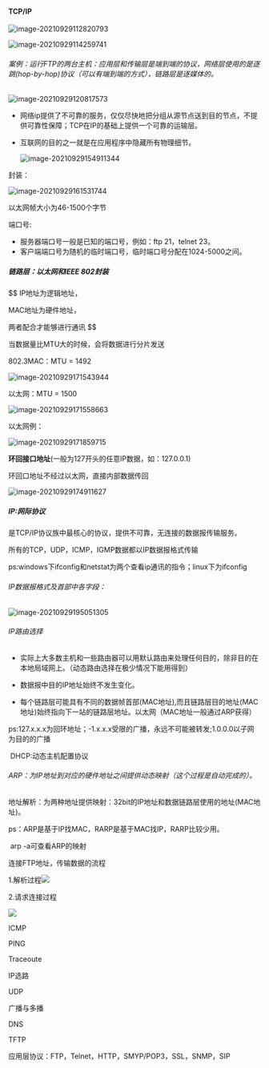 #### TCP/IP

![image-20210929112820793](image-20210929112820793.png)

![image-20210929114259741](image-20210929114259741.png)

###### 案例：运行FTP的两台主机：应用层和传输层是端到端的协议，网络层使用的是逐跳(hop-by-hop)协议（可以有端到端的方式），链路层是逐媒体的。

![image-20210929120817573](image-20210929120817573.png)

- 网络ip提供了不可靠的服务，仅仅尽快地把分组从源节点送到目的节点，不提供可靠性保障；TCP在IP的基础上提供一个可靠的运输层。

- 互联网的目的之一就是在应用程序中隐藏所有物理细节。

  ![image-20210929154911344](image-20210929154911344.png)

封装：

![image-20210929161531744](image-20210929161531744.png)

以太网帧大小为46-1500个字节

端口号:

- 服务器端口号一般是已知的端口号，例如：ftp 21，telnet 23。
- 客户端端口号为随机的临时端口号，临时端口号分配在1024-5000之间。

##### 链路层：以太网和IEEE 802封装

$$
IP地址为逻辑地址，

MAC地址为硬件地址，

两者配合才能够进行通讯
$$

当数据量比MTU大的时候，会将数据进行分片发送

802.3MAC：MTU = 1492

![image-20210929171543944](image-20210929171543944.png)

以太网：MTU = 1500

![image-20210929171558663](image-20210929171558663.png)

以太网例：

![image-20210929171859715](image-20210929171859715.png)

**环回接口地址**(一般为127开头的任意IP数据，如：127.0.0.1)

环回口地址不经过以太网，直接内部数据传回

![image-20210929174911627](image-20210929174911627.png)





##### IP:网际协议

是TCP/IP协议族中最核心的协议，提供不可靠，无连接的数据报传输服务。

所有的TCP，UDP，ICMP，IGMP数据都以IP数据报格式传输

ps:windows下ifconfig和netstat为两个查看ip通讯的指令；linux下为ifconfig



###### IP数据报格式及首部中各字段：

![image-20210929195051305](image-20210929195051305.png)



###### IP路由选择

- 实际上大多数主机和一些路由器可以用默认路由来处理任何目的，除非目的在本地局域网上。（动态路由选择在极少情况下能用得到）

- 数据报中目的IP地址始终不发生变化。

- 每个链路层可能具有不同的数据帧首部(MAC地址),而且链路层目的地址(MAC地址)始终指向下一站的链路层地址。以太网（MAC地址一般通过ARP获得）

ps:127.x.x.x为回环地址；-1.x.x.x受限的广播，永远不可能被转发;1.0.0.0以子网为目的的广播

​	DHCP:动态主机配置协议


###### ARP：为IP地址到对应的硬件地址之间提供动态映射（这个过程是自动完成的）。

​		地址解析：为两种地址提供映射：32bit的IP地址和数据链路层使用的地址(MAC地址)。

ps：ARP是基于IP找MAC，RARP是基于MAC找IP，RARP比较少用。

​		arp -a可查看ARP的映射

连接FTP地址，传输数据的流程

1.解析过程![](image-20210930115655761.png)



2.请求连接过程

![](image-20210930175739295.png)

ICMP

PING

Traceoute





IP选路

UDP

广播与多播

DNS

TFTP

应用层协议：FTP，Telnet，HTTP，SMYP/POP3，SSL，SNMP，SIP